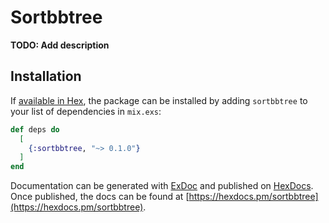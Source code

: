 # Sortbbtree

**TODO: Add description**

## Installation

If [available in Hex](https://hex.pm/docs/publish), the package can be installed
by adding `sortbbtree` to your list of dependencies in `mix.exs`:

```elixir
def deps do
  [
    {:sortbbtree, "~> 0.1.0"}
  ]
end
```

Documentation can be generated with [ExDoc](https://github.com/elixir-lang/ex_doc)
and published on [HexDocs](https://hexdocs.pm). Once published, the docs can
be found at [https://hexdocs.pm/sortbbtree](https://hexdocs.pm/sortbbtree).

